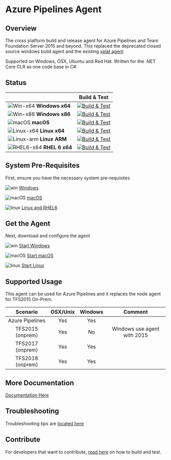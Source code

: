 # Azure Pipelines Agent

## Overview

The cross platform build and release agent for Azure Pipelines and Team Foundation Server 2015 and beyond.  This replaced the deprecated closed source windows build agent and the existing [xplat agent](https://github.com/Microsoft/vso-agent)

Supported on Windows, OSX, Ubuntu and Red Hat.  Written for the .NET Core CLR as one code base in C#.


## Status

|   | Build & Test |
|---|:-----:|
|![Win-x64](docs/res/win_med.png) **Windows x64**|[![Build & Test][win-x64-build-badge]][build]| 
|![Win-x86](docs/res/win_med.png) **Windows x86**|[![Build & Test][win-x86-build-badge]][build]| 
|![macOS](docs/res/apple_med.png) **macOS**|[![Build & Test][macOS-build-badge]][build]| 
|![Linux-x64](docs/res/linux_med.png) **Linux x64**|[![Build & Test][linux-x64-build-badge]][build]|
|![Linux-arm](docs/res/linux_med.png) **Linux ARM**|[![Build & Test][linux-arm-build-badge]][build]|
|![RHEL6-x64](docs/res/redhat_med.png) **RHEL 6 x64**|[![Build & Test][rhel6-x64-build-badge]][build]|

[win-x64-build-badge]: https://mseng.visualstudio.com/pipelinetools/_apis/build/status/VSTS.Agent/azure-pipelines-agent.ci?branchName=master&jobname=Windows%20Agent%20(x64)
[win-x86-build-badge]: https://mseng.visualstudio.com/pipelinetools/_apis/build/status/VSTS.Agent/azure-pipelines-agent.ci?branchName=master&jobname=Windows%20Agent%20(x86)
[macOS-build-badge]: https://mseng.visualstudio.com/pipelinetools/_apis/build/status/VSTS.Agent/azure-pipelines-agent.ci?branchName=master&jobname=macOS%20Agent%20(x64)
[linux-x64-build-badge]: https://mseng.visualstudio.com/pipelinetools/_apis/build/status/VSTS.Agent/azure-pipelines-agent.ci?branchName=master&jobname=Linux%20Agent%20(x64)
[linux-arm-build-badge]: https://mseng.visualstudio.com/pipelinetools/_apis/build/status/VSTS.Agent/azure-pipelines-agent.ci?branchName=master&jobname=Linux%20Agent%20(ARM)
[rhel6-x64-build-badge]: https://mseng.visualstudio.com/pipelinetools/_apis/build/status/VSTS.Agent/azure-pipelines-agent.ci?branchName=master&jobname=RHEL6%20Agent%20(x64)
[build]: https://mseng.visualstudio.com/PipelineTools/_build?_a=completed&definitionId=7502

## System Pre-Requisites

First, ensure you have the necessary system pre-requisites

![win](docs/res/win_sm.png) [Windows](docs/start/envwin.md)    

![macOS](docs/res/apple_sm.png) [macOS](docs/start/envosx.md)    

![linux](docs/res/linux_sm.png) [Linux and RHEL6](docs/start/envlinux.md)

## Get the Agent

Next, download and configure the agent

![win](docs/res/win_sm.png)  [Start Windows](https://www.visualstudio.com/en-us/docs/build/admin/agents/v2-windows)  

![macOS](docs/res/apple_sm.png)  [Start macOS](https://www.visualstudio.com/en-us/docs/build/admin/agents/v2-osx)  

![linux](docs/res/linux_sm.png)  [Start Linux](https://www.visualstudio.com/en-us/docs/build/admin/agents/v2-linux)  

## Supported Usage

This agent can be used for Azure Pipelines and it replaces the node agent for TFS2015 On-Prem.

| Scenario | OSX/Unix | Windows | Comment |
|:-------------:|:-----:|:-----:|:-----:|
| Azure Pipelines      |  Yes  | Yes   |
| TFS2015 (onprem)   |  Yes  | No    | Windows use agent with 2015 |
| TFS2017 (onprem)   |  Yes  | Yes    |  |
| TFS2018 (onprem)   |  Yes  | Yes    |  |

## More Documentation

[Documentation Here](https://aka.ms/tfbuild)

## Troubleshooting

Troubleshooting tips are [located here](docs/troubleshooting.md)

## Contribute

For developers that want to contribute, [read here](docs/contribute.md) on how to build and test.
